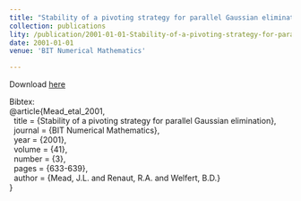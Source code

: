 ```yaml
---
title: "Stability of a pivoting strategy for parallel Gaussian elimination"
collection: publications
lity: /publication/2001-01-01-Stability-of-a-pivoting-strategy-for-parallel-Gaussian-elimination
date: 2001-01-01
venue: 'BIT Numerical Mathematics'

---
```

Download [here](https://jodimead.github.io/files/papers/stability.pdf)

Bibtex:<br>
@article{Mead_etal_2001,<br>
&nbsp; title = {Stability of a pivoting strategy for parallel Gaussian elimination},<br>
&nbsp; journal = {BIT Numerical Mathematics},<br>
&nbsp; year = {2001},<br>
&nbsp; volume = {41},<br>
&nbsp; number = {3},<br>
&nbsp; pages = {633-639},<br>
&nbsp; author = {Mead, J.L. and Renaut, R.A. and Welfert, B.D.}<br>}
